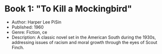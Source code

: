 # Book 1: "To Kill a Mockingbird"

- Author: Harper Lee PiSin 
- Published: 1960
- Genre: Fiction, ce
- Description: A classic novel set in the American South during the 1930s, addressing issues of racism and moral growth through the eyes of Scout Finch.

